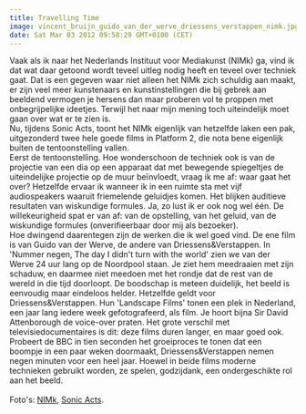 ```yaml
---
title: Travelling Time
image: vincent_bruijn_guido_van_der_werve_driessens_verstappen_nimk.jpg
date: Sat Mar 03 2012 09:58:29 GMT+0100 (CET)
---
```


Vaak als ik naar het Nederlands Instituut voor Mediakunst (NIMk) ga, vind ik dat wat daar getoond wordt teveel uitleg nodig heeft en teveel over techniek gaat. Dat is een gegeven waar niet alleen het NIMk zich schuldig aan maakt, er zijn veel meer kunstenaars en kunstinstellingen die bij gebrek aan beeldend vermogen je hersens dan maar proberen vol te proppen met onbegrijpelijke ideetjes. Terwijl het naar mijn mening toch uiteindelijk moet gaan over wat er te zíen is.<br>
Nu, tijdens Sonic Acts, toont het NIMk eigenlijk van hetzelfde laken een pak, uitgezonderd twee hele goede films in Platform 2, die nota bene eigenlijk buiten de tentoonstelling vallen.<br>
Eerst de tentoonstelling. Hoe wonderschoon de techniek ook is van de projectie van een dia op een apparaat dat met bewegende spiegeltjes de uiteindelijke projectie op de muur beïnvloedt, vraag ik me af: waar gaat het over? Hetzelfde ervaar ik wanneer ik in een ruimte sta met vijf audiospeakers waaruit friemelende geluidjes komen. Het blijken auditieve resultaten van wiskundige formules. Ja, zo lust ik er ook nog wel één. De willekeurigheid spat er van af: van de opstelling, van het geluid, van de wiskundige formules (onverifieerbaar door mij als bezoeker).<br>
Hoe dwingend daarentegen zijn de werken die ik wel goed vind. De ene film is van Guido van der Werve, de andere van Driessens&Verstappen. In 'Nummer negen, The day I didn't turn with the world' zien we van der Werve 24 uur lang op de Noordpool staan. Je ziet hem meedraaien met zijn schaduw, en daarmee niet meedoen met het rondje dat de rest van de wereld in die tijd doorloopt. De boodschap is meteen duidelijk, het beeld is eenvoudig maar eindeloos helder. Hetzelfde geldt voor Driessens&Verstappen. Hun 'Landscape Films' tonen een plek in Nederland, een jaar lang iedere week gefotografeerd, als film. Je hoort bijna Sir David Attenborough de voice-over praten. Het grote verschil met televisiedocumentaires is dit: deze films duren langer, en maar goed ook. Probeert de BBC in tien seconden het groeiproces te tonen dat een boompje in een paar weken doormaakt, Driessens&Verstappen nemen negen minuten voor een heel jaar. Hoewel in beide films moderne technieken gebruikt worden, ze spelen, godzijdank, een ondergeschikte rol aan het beeld.<br><br>
Foto's: <a href="http://www.flickr.com/photos/nimk/1690566875/">NIMk</a>, <a href="http://www.flickr.com/photos/sonicacts/6944322761/">Sonic Acts</a>.
